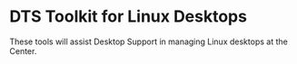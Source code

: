 # DTS Toolkit for Linux Desktops

These tools will assist Desktop Support in managing Linux desktops at the Center.
